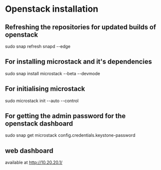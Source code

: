 # Openstack installation
## Refreshing the repositories for updated builds of openstack
sudo snap refresh snapd --edge
## For installing microstack and it's dependencies
sudo snap install microstack --beta --devmode
## For initialising microstack
sudo microstack init --auto --control
## For getting the admin password for the openstack dashboard
sudo snap get microstack config.credentials.keystone-password
## web dashboard 
available at http://10.20.20.1/
